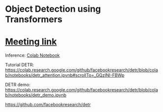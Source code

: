 # Object Detection using Transformers

# [Meeting link](https://cmu.zoom.us/j/91389034887?pwd=Wmk5QmxQQjRrVWs1emxCYkZseFdJQT09)

Inference: [Colab Notebook](https://colab.research.google.com/github/facebookresearch/detr/blob/colab/notebooks/detr_demo.ipynb#scrollTo=GJhCp8y0-b-H)

Tutorial DETR: https://colab.research.google.com/github/facebookresearch/detr/blob/colab/notebooks/detr_attention.ipynb#scrollTo=_GQzINI-FBWp

DETR demo: https://colab.research.google.com/github/facebookresearch/detr/blob/colab/notebooks/detr_demo.ipynb


https://github.com/facebookresearch/detr
